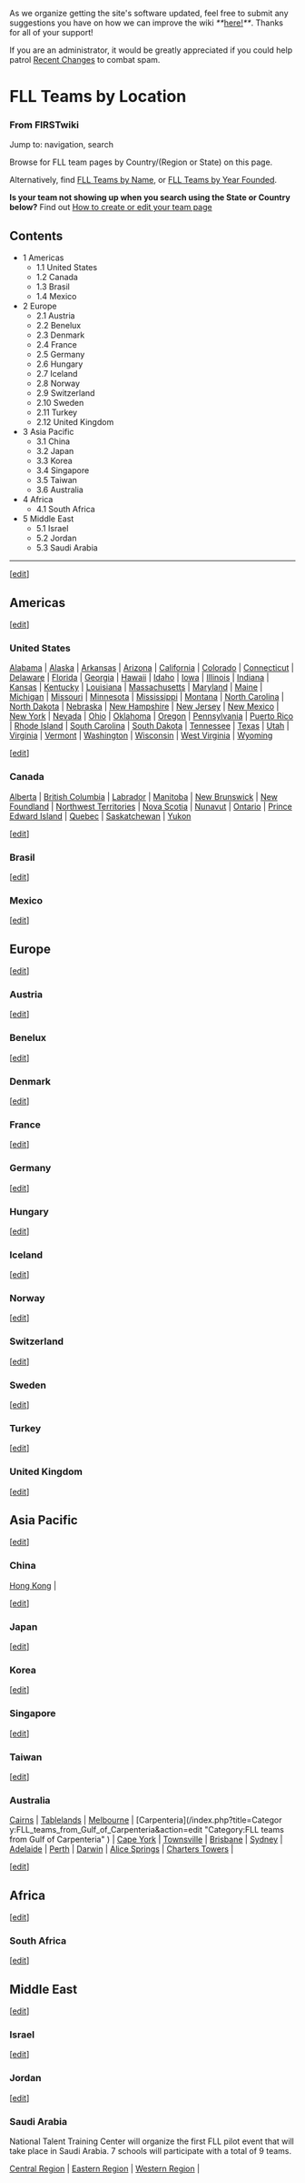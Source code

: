 As we organize getting the site's software updated, feel free to submit any
suggestions you have on how we can improve the wiki
_**_[here!](/index.php/User:Hallry/Suggestions "User:Hallry/Suggestions"
)_**_. Thanks for all of your support!

If you are an administrator, it would be greatly appreciated if you could help
patrol [Recent Changes](/index.php/Special:Recentchanges
"Special:Recentchanges" ) to combat spam.

# FLL Teams by Location

### From FIRSTwiki

Jump to: navigation, search

Browse for FLL team pages by Country/(Region or State) on this page.

Alternatively, find [FLL Teams by Name](/index.php/Category:FLL_teams
"Category:FLL teams" ), or [FLL Teams by Year
Founded](/index.php/FLL_Teams_by_Year_Founded "FLL Teams by Year Founded" ).

**Is your team not showing up when you search using the State or Country below?** Find out [How to create or edit your team page](/index.php/FIRSTwiki:How_to_create_or_edit_your_team_page "FIRSTwiki:How to create or edit your team page" )

## Contents

  * 1 Americas
    * 1.1 United States
    * 1.2 Canada
    * 1.3 Brasil
    * 1.4 Mexico
  * 2 Europe
    * 2.1 Austria
    * 2.2 Benelux
    * 2.3 Denmark
    * 2.4 France
    * 2.5 Germany
    * 2.6 Hungary
    * 2.7 Iceland
    * 2.8 Norway
    * 2.9 Switzerland
    * 2.10 Sweden
    * 2.11 Turkey
    * 2.12 United Kingdom
  * 3 Asia Pacific
    * 3.1 China
    * 3.2 Japan
    * 3.3 Korea
    * 3.4 Singapore
    * 3.5 Taiwan
    * 3.6 Australia
  * 4 Africa
    * 4.1 South Africa
  * 5 Middle East
    * 5.1 Israel
    * 5.2 Jordan
    * 5.3 Saudi Arabia  
---  
  
[[edit](/index.php?title=FLL_Teams_by_Location&action=edit&section=1 "Edit
section: Americas" )]

## Americas

[[edit](/index.php?title=FLL_Teams_by_Location&action=edit&section=2 "Edit
section: United States" )]

### United States

[Alabama](/index.php/Category:FLL_teams_from_Alabama "Category:FLL teams from
Alabama" ) | [Alaska](/index.php/Category:FLL_teams_from_FLL_teams_from_Alaska
"Category:FLL teams from FLL teams from Alaska" ) |
[Arkansas](/index.php/Category:FLL_teams_from_Arkansas "Category:FLL teams
from Arkansas" ) | [Arizona](/index.php/Category:FLL_teams_from_Arizona
"Category:FLL teams from Arizona" ) |
[California](/index.php/Category:FLL_teams_from_California "Category:FLL teams
from California" ) | [Colorado](/index.php/Category:FLL_teams_from_Colorado
"Category:FLL teams from Colorado" ) |
[Connecticut](/index.php/Category:FLL_teams_from_Connecticut "Category:FLL
teams from Connecticut" ) |
[Delaware](/index.php/Category:FLL_teams_from_Delaware "Category:FLL teams
from Delaware" ) | [Florida](/index.php/Category:FLL_teams_from_Florida
"Category:FLL teams from Florida" ) |
[Georgia](/index.php/Category:FLL_teams_from_Georgia "Category:FLL teams from
Georgia" ) | [Hawaii](/index.php/Category:FLL_teams_from_Hawaii "Category:FLL
teams from Hawaii" ) | [Idaho](/index.php/Category:FLL_teams_from_Idaho
"Category:FLL teams from Idaho" ) |
[Iowa](/index.php/Category:FLL_teams_from_Iowa "Category:FLL teams from Iowa"
) | [Illinois](/index.php/Category:FLL_teams_from_Illinois "Category:FLL teams
from Illinois" ) | [Indiana](/index.php/Category:FLL_teams_from_Indiana
"Category:FLL teams from Indiana" ) |
[Kansas](/index.php/Category:FLL_teams_from_Kansas "Category:FLL teams from
Kansas" ) | [Kentucky](/index.php/Category:FLL_teams_from_Kentucky
"Category:FLL teams from Kentucky" ) |
[Louisiana](/index.php/Category:FLL_teams_from_Louisiana "Category:FLL teams
from Louisiana" ) |
[Massachusetts](/index.php/Category:FLL_teams_from_Massachusetts "Category:FLL
teams from Massachusetts" ) |
[Maryland](/index.php/Category:FLL_teams_from_Maryland "Category:FLL teams
from Maryland" ) | [Maine](/index.php/Category:FLL_teams_from_Maine
"Category:FLL teams from Maine" ) |
[Michigan](/index.php/Category:FLL_teams_from_Michigan "Category:FLL teams
from Michigan" ) | [Missouri](/index.php/Category:FLL_teams_from_Missouri
"Category:FLL teams from Missouri" ) |
[Minnesota](/index.php/Category:FLL_teams_from_Minnesota "Category:FLL teams
from Minnesota" ) |
[Mississippi](/index.php/Category:FLL_teams_from_Mississippi "Category:FLL
teams from Mississippi" ) |
[Montana](/index.php/Category:FLL_teams_from_Montana "Category:FLL teams from
Montana" ) | [North
Carolina](/index.php/Category:FLL_teams_from_North_Carolina "Category:FLL
teams from North Carolina" ) | [North
Dakota](/index.php/Category:FLL_teams_from_North_Dakota "Category:FLL teams
from North Dakota" ) | [Nebraska](/index.php/Category:FLL_teams_from_Nebraska
"Category:FLL teams from Nebraska" ) | [New
Hampshire](/index.php/Category:FLL_teams_from_New_Hampshire "Category:FLL
teams from New Hampshire" ) | [New
Jersey](/index.php/Category:FLL_teams_from_New_Jersey "Category:FLL teams from
New Jersey" ) | [New Mexico](/index.php/Category:FLL_teams_from_New_Mexico
"Category:FLL teams from New Mexico" ) | [New
York](/index.php/Category:FLL_teams_from_New_York "Category:FLL teams from New
York" ) | [Nevada](/index.php/Category:FLL_teams_from_Nevada "Category:FLL
teams from Nevada" ) | [Ohio](/index.php/Category:FLL_teams_from_Ohio
"Category:FLL teams from Ohio" ) |
[Oklahoma](/index.php/Category:FLL_teams_from_Oklahoma "Category:FLL teams
from Oklahoma" ) | [Oregon](/index.php/Category:FLL_teams_from_Oregon
"Category:FLL teams from Oregon" ) |
[Pennsylvania](/index.php/Category:FLL_teams_from_Pennsylvania "Category:FLL
teams from Pennsylvania" ) | [Puerto
Rico](/index.php/Category:FLL_teams_from_Puerto_Rico "Category:FLL teams from
Puerto Rico" ) | [Rhode
Island](/index.php/Category:FLL_teams_from_Rhode_Island "Category:FLL teams
from Rhode Island" ) | [South
Carolina](/index.php/Category:FLL_teams_from_South_Carolina "Category:FLL
teams from South Carolina" ) | [South
Dakota](/index.php/Category:FLL_teams_from_South_Dakota "Category:FLL teams
from South Dakota" ) |
[Tennessee](/index.php/Category:FLL_teams_from_Tennessee "Category:FLL teams
from Tennessee" ) | [Texas](/index.php/Category:FLL_teams_from_Texas
"Category:FLL teams from Texas" ) |
[Utah](/index.php/Category:FLL_teams_from_Utah "Category:FLL teams from Utah"
) | [Virginia](/index.php/Category:FLL_teams_from_Virginia "Category:FLL teams
from Virginia" ) | [Vermont](/index.php/Category:FLL_teams_from_Vermont
"Category:FLL teams from Vermont" ) |
[Washington](/index.php/Category:FLL_teams_from_Washington "Category:FLL teams
from Washington" ) | [Wisconsin](/index.php/Category:FLL_teams_from_Wisconsin
"Category:FLL teams from Wisconsin" ) | [West
Virginia](/index.php/Category:FLL_teams_from_West_Virginia "Category:FLL teams
from West Virginia" ) | [Wyoming](/index.php/Category:FLL_teams_from_Wyoming
"Category:FLL teams from Wyoming" )

[[edit](/index.php?title=FLL_Teams_by_Location&action=edit&section=3 "Edit
section: Canada" )]

### Canada

[Alberta](/index.php/Category:FLL_teams_from_Alberta "Category:FLL teams from
Alberta" ) | [British
Columbia](/index.php/Category:FLL_teams_from_British_Columbia "Category:FLL
teams from British Columbia" ) |
[Labrador](/index.php/Category:FLL_teams_from_Labrador "Category:FLL teams
from Labrador" ) | [Manitoba](/index.php/Category:FLL_teams_from_Manitoba
"Category:FLL teams from Manitoba" ) | [New
Brunswick](/index.php/Category:FLL_teams_from_New_Brunswick "Category:FLL
teams from New Brunswick" ) | [New
Foundland](/index.php/Category:FLL_teams_from_New_Foundland "Category:FLL
teams from New Foundland" ) | [Northwest
Territories](/index.php/Category:FLL_teams_from_Northwest_Territories
"Category:FLL teams from Northwest Territories" ) | [Nova
Scotia](/index.php/Category:FLL_teams_from_Nova_Scotia "Category:FLL teams
from Nova Scotia" ) | [Nunavut](/index.php/Category:FLL_teams_from_Nunavut
"Category:FLL teams from Nunavut" ) |
[Ontario](/index.php/Category:FLL_teams_from_Ontario "Category:FLL teams from
Ontario" ) | [Prince Edward
Island](/index.php/Category:FLL_teams_from_Prince_Edward_Island "Category:FLL
teams from Prince Edward Island" ) |
[Quebec](/index.php/Category:FLL_teams_from_Quebec "Category:FLL teams from
Quebec" ) | [Saskatchewan](/index.php/Category:FLL_teams_from_Saskatchewan
"Category:FLL teams from Saskatchewan" ) |
[Yukon](/index.php/Category:FLL_teams_from_Yukon "Category:FLL teams from
Yukon" )

[[edit](/index.php?title=FLL_Teams_by_Location&action=edit&section=4 "Edit
section: Brasil" )]

### Brasil

[[edit](/index.php?title=FLL_Teams_by_Location&action=edit&section=5 "Edit
section: Mexico" )]

### Mexico

[[edit](/index.php?title=FLL_Teams_by_Location&action=edit&section=6 "Edit
section: Europe" )]

## Europe

[[edit](/index.php?title=FLL_Teams_by_Location&action=edit&section=7 "Edit
section: Austria" )]

### Austria

[[edit](/index.php?title=FLL_Teams_by_Location&action=edit&section=8 "Edit
section: Benelux" )]

### Benelux

[[edit](/index.php?title=FLL_Teams_by_Location&action=edit&section=9 "Edit
section: Denmark" )]

### Denmark

[[edit](/index.php?title=FLL_Teams_by_Location&action=edit&section=10 "Edit
section: France" )]

### France

[[edit](/index.php?title=FLL_Teams_by_Location&action=edit&section=11 "Edit
section: Germany" )]

### Germany

[[edit](/index.php?title=FLL_Teams_by_Location&action=edit&section=12 "Edit
section: Hungary" )]

### Hungary

[[edit](/index.php?title=FLL_Teams_by_Location&action=edit&section=13 "Edit
section: Iceland" )]

### Iceland

[[edit](/index.php?title=FLL_Teams_by_Location&action=edit&section=14 "Edit
section: Norway" )]

### Norway

[[edit](/index.php?title=FLL_Teams_by_Location&action=edit&section=15 "Edit
section: Switzerland" )]

### Switzerland

[[edit](/index.php?title=FLL_Teams_by_Location&action=edit&section=16 "Edit
section: Sweden" )]

### Sweden

[[edit](/index.php?title=FLL_Teams_by_Location&action=edit&section=17 "Edit
section: Turkey" )]

### Turkey

[[edit](/index.php?title=FLL_Teams_by_Location&action=edit&section=18 "Edit
section: United Kingdom" )]

### United Kingdom

[[edit](/index.php?title=FLL_Teams_by_Location&action=edit&section=19 "Edit
section: Asia Pacific" )]

## Asia Pacific

[[edit](/index.php?title=FLL_Teams_by_Location&action=edit&section=20 "Edit
section: China" )]

### China

[Hong Kong](/index.php?title=Category:FLL_teams_from_Hong_Kong&action=edit
"Category:FLL teams from Hong Kong" ) |

[[edit](/index.php?title=FLL_Teams_by_Location&action=edit&section=21 "Edit
section: Japan" )]

### Japan

[[edit](/index.php?title=FLL_Teams_by_Location&action=edit&section=22 "Edit
section: Korea" )]

### Korea

[[edit](/index.php?title=FLL_Teams_by_Location&action=edit&section=23 "Edit
section: Singapore" )]

### Singapore

[[edit](/index.php?title=FLL_Teams_by_Location&action=edit&section=24 "Edit
section: Taiwan" )]

### Taiwan

[[edit](/index.php?title=FLL_Teams_by_Location&action=edit&section=25 "Edit
section: Australia" )]

### Australia

[Cairns](/index.php?title=Category:FLL_teams_from_Cairns&action=edit
"Category:FLL teams from Cairns" ) |
[Tablelands](/index.php?title=Category:FLL_teams_from_Tablelands&action=edit
"Category:FLL teams from Tablelands" ) |
[Melbourne](/index.php?title=Category:FLL_teams_from_Melbourne&action=edit
"Category:FLL teams from Melbourne" ) | [Carpenteria](/index.php?title=Categor
y:FLL_teams_from_Gulf_of_Carpenteria&action=edit "Category:FLL teams from Gulf
of Carpenteria" ) | [Cape
York](/index.php?title=Category:FLL_teams_from_Cape_York&action=edit
"Category:FLL teams from Cape York" ) |
[Townsville](/index.php?title=Category:FLL_teams_from_Townsville&action=edit
"Category:FLL teams from Townsville" ) |
[Brisbane](/index.php?title=Category:FLL_teams_from_Brisbane&action=edit
"Category:FLL teams from Brisbane" ) |
[Sydney](/index.php?title=Category:FLL_teams_from_Sydney&action=edit
"Category:FLL teams from Sydney" ) |
[Adelaide](/index.php?title=Category:FLL_teams_from_Adelaide&action=edit
"Category:FLL teams from Adelaide" ) |
[Perth](/index.php?title=Category:FLL_teams_from_Perth&action=edit
"Category:FLL teams from Perth" ) |
[Darwin](/index.php?title=Category:FLL_teams_from_Darwin&action=edit
"Category:FLL teams from Darwin" ) | [Alice
Springs](/index.php?title=Category:FLL_teams_from_Alice_Springs&action=edit
"Category:FLL teams from Alice Springs" ) | [Charters
Towers](/index.php?title=Category:FLL_teams_from_Charters_Towers&action=edit
"Category:FLL teams from Charters Towers" ) |

[[edit](/index.php?title=FLL_Teams_by_Location&action=edit&section=26 "Edit
section: Africa" )]

## Africa

[[edit](/index.php?title=FLL_Teams_by_Location&action=edit&section=27 "Edit
section: South Africa" )]

### South Africa

[[edit](/index.php?title=FLL_Teams_by_Location&action=edit&section=28 "Edit
section: Middle East" )]

## Middle East

[[edit](/index.php?title=FLL_Teams_by_Location&action=edit&section=29 "Edit
section: Israel" )]

### Israel

[[edit](/index.php?title=FLL_Teams_by_Location&action=edit&section=30 "Edit
section: Jordan" )]

### Jordan

[[edit](/index.php?title=FLL_Teams_by_Location&action=edit&section=31 "Edit
section: Saudi Arabia" )]

### Saudi Arabia

National Talent Training Center will organize the first FLL pilot event that
will take place in Saudi Arabia. 7 schools will participate with a total of 9
teams.

[Central
Region](/index.php?title=Category:FLL_teams_from_Centeral_Region&action=edit
"Category:FLL teams from Centeral Region" ) | [Eastern
Region](/index.php?title=Category:FLL_teams_from_Eastern_Region&action=edit
"Category:FLL teams from Eastern Region" ) | [Western
Region](/index.php?title=Category:FLL_teams_from_Western_Region&action=edit
"Category:FLL teams from Western Region" ) |

